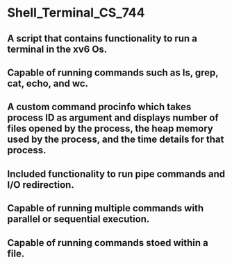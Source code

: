 # Shell_Terminal_CS_744

## A script that contains functionality to run a terminal in the xv6 Os.

## Capable of running commands such as ls, grep, cat, echo, and wc.
 
## A custom command procinfo <pid> which takes process ID as argument and displays number of files opened by the process, the heap memory used by the process, and the time details for that process.

## Included functionality to run pipe commands and I/O redirection.

## Capable of running multiple commands with parallel or sequential execution.

## Capable of running commands stoed within a file.
